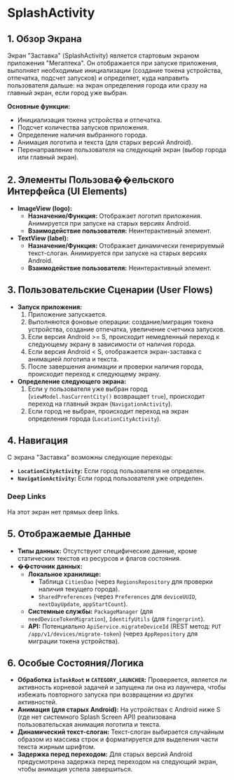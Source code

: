 # SplashActivity

## 1. Обзор Экрана

Экран "Заставка" (SplashActivity) является стартовым экраном приложения "Мегаптека". Он отображается при запуске приложения, выполняет необходимые инициализации (создание токена устройства, отпечатка, подсчет запусков) и определяет, куда направить пользователя дальше: на экран определения города или сразу на главный экран, если город уже выбран.

**Основные функции:**
*   Инициализация токена устройства и отпечатка.
*   Подсчет количества запусков приложения.
*   Определение наличия выбранного города.
*   Анимация логотипа и текста (для старых версий Android).
*   Перенаправление пользователя на следующий экран (выбор города или главный экран).

## 2. Элементы Пользова��ельского Интерфейса (UI Elements)

*   **ImageView (logo):**
    *   **Назначение/Функция:** Отображает логотип приложения. Анимируется при запуске на старых версиях Android.
    *   **Взаимодействие пользователя:** Неинтерактивный элемент.
*   **TextView (label):**
    *   **Назначение/Функция:** Отображает динамически генерируемый текст-слоган. Анимируется при запуске на старых версиях Android.
    *   **Взаимодействие пользователя:** Неинтерактивный элемент.

## 3. Пользовательские Сценарии (User Flows)

*   **Запуск приложения:**
    1.  Приложение запускается.
    2.  Выполняются фоновые операции: создание/миграция токена устройства, создание отпечатка, увеличение счетчика запусков.
    3.  Если версия Android >= S, происходит немедленный переход к следующему экрану в зависимости от наличия города.
    4.  Если версия Android < S, отображается экран-заставка с анимацией логотипа и текста.
    5.  После завершения анимации и проверки наличия города, происходит переход к следующему экрану.
*   **Определение следующего экрана:**
    1.  Если у пользователя уже выбран город (`viewModel.hasCurrentCity()` возвращает `true`), происходит переход на главный экран (`NavigationActivity`).
    2.  Если город не выбран, происходит переход на экран определения города (`LocationCityActivity`).

## 4. Навигация

С экрана "Заставка" возможны следующие переходы:

*   **`LocationCityActivity`:** Если город пользователя не определен.
*   **`NavigationActivity`:** Если город пользователя уже определен.

### Deep Links

На этот экран нет прямых deep links.

## 5. Отображаемые Данные

*   **Типы данных:** Отсутствуют специфические данные, кроме статических текстов из ресурсов и флагов состояния.
*   **��сточник данных:**
    *   **Локальное хранилище:**
        *   Таблица `CitiesDao` (через `RegionsRepository` для проверки наличия текущего города).
        *   `SharedPreferences` (через `Preferences` для `deviceUUID`, `nextDayUpdate`, `appStartCount`).
    *   **Системные службы:** `PackageManager` (для `needDeviceTokenMigration`), `IdentifyUtils` (для `fingerprint`).
    *   **API:** Потенциально `ApiService.migrateDeviceId` (REST метод: `PUT /app/v1/devices/migrate-token`) (через `AppRepository` для миграции токена устройства).

## 6. Особые Состояния/Логика

*   **Обработка `isTaskRoot` и `CATEGORY_LAUNCHER`:** Проверяется, является ли активность корневой задачей и запущена ли она из лаунчера, чтобы избежать повторного запуска при возвращении из других активностей.
*   **Анимация (для старых Android):** На устройствах с Android ниже S (где нет системного Splash Screen API) реализована пользовательская анимация логотипа и текста.
*   **Динамический текст-слоган:** Текст-слоган выбирается случайным образом из массива строк и форматируется для выделения части текста жирным шрифтом.
*   **Задержка перед переходом:** Для старых версий Android предусмотрена задержка перед переходом на следующий экран, чтобы анимация успела завершиться.